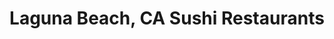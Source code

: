 ---
layout: city
title: Laguna Beach, CA Sushi Restaurants
permalink: /california/laguna-beach/
stateAbbr: CA
stateName: California
cityName: Laguna Beach

---
